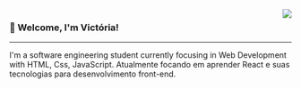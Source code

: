 
<img src="https://github-readme-stats.vercel.app/api/top-langs/?username=MiauToofu&langs_count=10&layout=compact&theme=dark" align="right"> 

  <h3>🤎 Welcome, I'm Victória!</h3>
  <hr>
  
I'm a software engineering student currently focusing in Web Development with HTML, Css, JavaScript. Atualmente 
focando em aprender React e suas tecnologias para desenvolvimento front-end.
